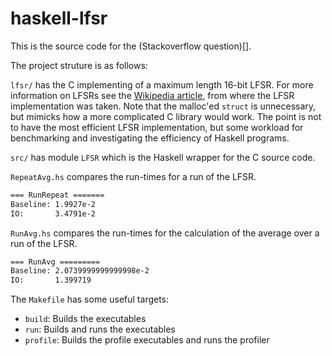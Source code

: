 # haskell-lfsr

This is the source code for the (Stackoverflow question)[].

The project struture is as follows:

`lfsr/` has the C implementing of a maximum length 16-bit LFSR. For more information on LFSRs see the [Wikipedia article](https://en.wikipedia.org/wiki/Linear-feedback_shift_register), from where the LFSR implementation was taken. Note that the malloc'ed `struct` is unnecessary, but mimicks how a more complicated C library would work. The point is not to have the most efficient LFSR implementation, but some workload for benchmarking and investigating the efficiency of Haskell programs.

`src/` has module `LFSR` which is the Haskell wrapper for the C source code.

`RepeatAvg.hs` compares the run-times for a run of the LFSR.

```bash
=== RunRepeat =======
Baseline: 1.9927e-2
IO:       3.4791e-2
```

`RunAvg.hs` compares the run-times for the calculation of the average over a run of the LFSR.

```bash
=== RunAvg =========
Baseline: 2.0739999999999998e-2
IO:       1.399719
```

The `Makefile` has some useful targets:

- `build`: Builds the executables
- `run`: Builds and runs the executables
- `profile`: Builds the profile executables and runs the profiler
